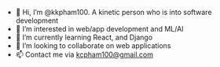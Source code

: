 - 👋 Hi, I’m @kkpham100. A kinetic person who is into software development
- 👀 I’m interested in web/app development and ML/AI
- 🌱 I’m currently learning React, and Django
- 💞️ I’m looking to collaborate on web applications
- 📫 Contact me via kcpham100@gmail.com

<!---
kkpham100/kkpham100 is a ✨ special ✨ repository because its `README.md` (this file) appears on your GitHub profile.
You can click the Preview link to take a look at your changes.
--->
